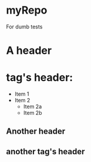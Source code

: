 # myRepo
For dumb tests

# A header <h1> tag's header:
  * Item 1
  * Item 2
    * Item 2a
    * Item 2b

## Another header <h2> another tag's header
